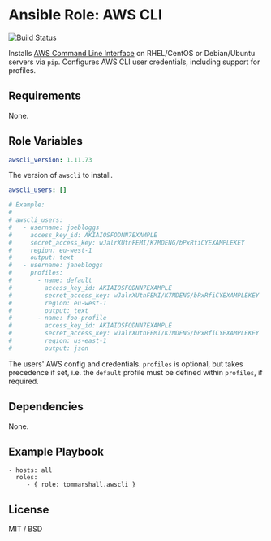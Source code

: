 Ansible Role: AWS CLI
=========

[![Build Status](https://travis-ci.org/tommarshall/ansible-role-awscli.svg?branch=master)](https://travis-ci.org/tommarshall/ansible-role-awscli)

Installs [AWS Command Line Interface](https://aws.amazon.com/cli/) on RHEL/CentOS or Debian/Ubuntu servers via `pip`. Configures AWS CLI user credentials, including support for profiles.

Requirements
------------

None.

Role Variables
--------------

```yml
awscli_version: 1.11.73
```
The version of `awscli` to install.

```yml
awscli_users: []

# Example:
#
# awscli_users:
#   - username: joebloggs
#     access_key_id: AKIAIOSFODNN7EXAMPLE
#     secret_access_key: wJalrXUtnFEMI/K7MDENG/bPxRfiCYEXAMPLEKEY
#     region: eu-west-1
#     output: text
#   - username: janebloggs
#     profiles:
#       - name: default
#         access_key_id: AKIAIOSFODNN7EXAMPLE
#         secret_access_key: wJalrXUtnFEMI/K7MDENG/bPxRfiCYEXAMPLEKEY
#         region: eu-west-1
#         output: text
#       - name: foo-profile
#         access_key_id: AKIAIOSFODNN7EXAMPLE
#         secret_access_key: wJalrXUtnFEMI/K7MDENG/bPxRfiCYEXAMPLEKEY
#         region: us-east-1
#         output: json
```
The users' AWS config and credentials. `profiles` is optional, but takes precedence if set, i.e. the `default` profile must be defined within `profiles`, if required.

Dependencies
------------

None.

Example Playbook
----------------

    - hosts: all
      roles:
         - { role: tommarshall.awscli }

License
-------

MIT / BSD
